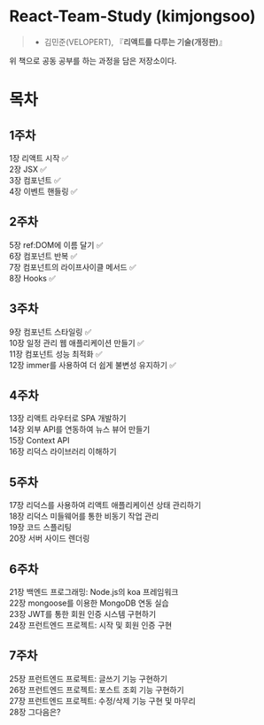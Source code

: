 # React-Team-Study (**kimjongsoo**)          

 > - 김민준(VELOPERT), 『**리액트를 다루는 기술(개정판)**』            

위 책으로 공동 공부를 하는 과정을 담은 저장소이다.                   

# 목차         
## 1주차      

1장 리액트 시작 :white_check_mark:     
2장 JSX :white_check_mark:     
3장 컴포넌트 :white_check_mark:    
4장 이벤트 핸들링 :white_check_mark:      

## 2주차          
5장 ref:DOM에 이름 달기 :white_check_mark:        
6장 컴포넌트 반복 :white_check_mark:         
7장 컴포넌트의 라이프사이클 메서드 :white_check_mark:          
8장 Hooks :white_check_mark:      

## 3주차        
9장 컴포넌트 스타일링 :white_check_mark:       
10장 일정 관리 웹 애플리케이션 만들기 :white_check_mark:      
11장 컴포넌트 성능 최적화 :white_check_mark:          
12장 immer를 사용하여 더 쉽게 불변성 유지하기 :white_check_mark:      
## 4주차            
13장 리액트 라우터로 SPA 개발하기    
14장 외부 API를 연동하여 뉴스 뷰어 만들기    
15장 Context API    
16장 리덕스 라이브러리 이해하기    
## 5주차     
17장 리덕스를 사용하여 리액트 애플리케이션 상태 관리하기    
18장 리덕스 미들웨어를 통한 비동기 작업 관리    
19장 코드 스플리팅     
20장 서버 사이드 렌더링   
## 6주차    
21장 백엔드 프로그래밍: Node.js의 koa 프레임워크    
22장 mongoose를 이용한 MongoDB 연동 실습      
23장 JWT를 통한 회원 인증 시스템 구현하기     
24장 프런트엔드 프로젝트: 시작 및 회원 인증 구현     
## 7주차      
25장 프런트엔드 프로젝트: 글쓰기 기능 구현하기       
26장 프런트엔드 프로젝트: 포스트 조회 기능 구현하기       
27장 프런트엔드 프로젝트: 수정/삭제 기능 구현 및 마무리     
28장 그다음은?      